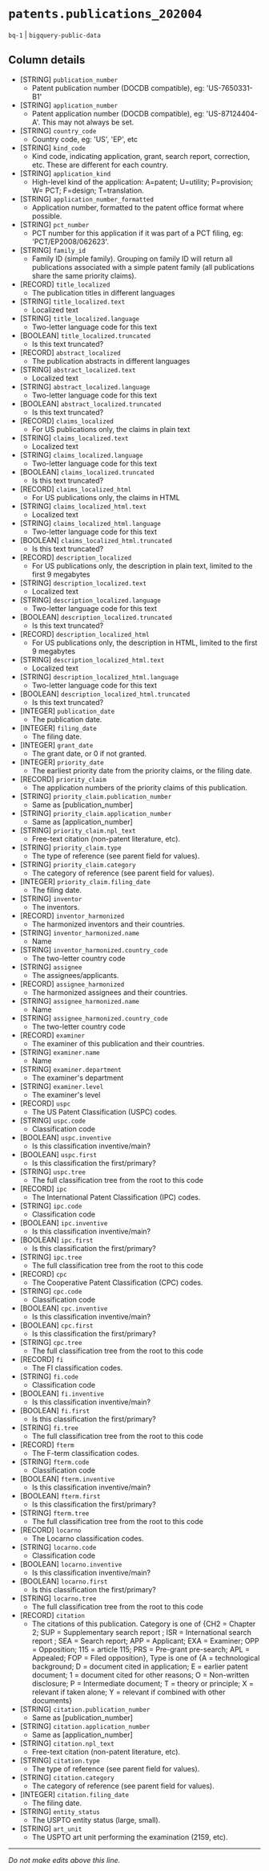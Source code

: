 # `patents.publications_202004`
`bq-1` | `bigquery-public-data`

## Column details
* [STRING]    `publication_number`
  - Patent publication number (DOCDB compatible), eg: 'US-7650331-B1'
* [STRING]    `application_number`
  - Patent application number (DOCDB compatible), eg: 'US-87124404-A'. This may not always be set.
* [STRING]    `country_code`
  - Country code, eg: 'US', 'EP', etc
* [STRING]    `kind_code`
  - Kind code, indicating application, grant, search report, correction, etc. These are different for each country.
* [STRING]    `application_kind`
  - High-level kind of the application: A=patent; U=utility; P=provision; W= PCT; F=design; T=translation.
* [STRING]    `application_number_formatted`
  - Application number, formatted to the patent office format where possible.
* [STRING]    `pct_number`
  - PCT number for this application if it was part of a PCT filing, eg: 'PCT/EP2008/062623'.
* [STRING]    `family_id`
  - Family ID (simple family). Grouping on family ID will return all publications associated with a simple patent family (all publications share the same priority claims).
* [RECORD]    `title_localized`
  - The publication titles in different languages
* [STRING]    `title_localized.text`
  - Localized text
* [STRING]    `title_localized.language`
  - Two-letter language code for this text
* [BOOLEAN]   `title_localized.truncated`
  - Is this text truncated?
* [RECORD]    `abstract_localized`
  - The publication abstracts in different languages
* [STRING]    `abstract_localized.text`
  - Localized text
* [STRING]    `abstract_localized.language`
  - Two-letter language code for this text
* [BOOLEAN]   `abstract_localized.truncated`
  - Is this text truncated?
* [RECORD]    `claims_localized`
  - For US publications only, the claims in plain text
* [STRING]    `claims_localized.text`
  - Localized text
* [STRING]    `claims_localized.language`
  - Two-letter language code for this text
* [BOOLEAN]   `claims_localized.truncated`
  - Is this text truncated?
* [RECORD]    `claims_localized_html`
  - For US publications only, the claims in HTML
* [STRING]    `claims_localized_html.text`
  - Localized text
* [STRING]    `claims_localized_html.language`
  - Two-letter language code for this text
* [BOOLEAN]   `claims_localized_html.truncated`
  - Is this text truncated?
* [RECORD]    `description_localized`
  - For US publications only, the description in plain text, limited to the first 9 megabytes
* [STRING]    `description_localized.text`
  - Localized text
* [STRING]    `description_localized.language`
  - Two-letter language code for this text
* [BOOLEAN]   `description_localized.truncated`
  - Is this text truncated?
* [RECORD]    `description_localized_html`
  - For US publications only, the description in HTML, limited to the first 9 megabytes
* [STRING]    `description_localized_html.text`
  - Localized text
* [STRING]    `description_localized_html.language`
  - Two-letter language code for this text
* [BOOLEAN]   `description_localized_html.truncated`
  - Is this text truncated?
* [INTEGER]   `publication_date`
  - The publication date.
* [INTEGER]   `filing_date`
  - The filing date.
* [INTEGER]   `grant_date`
  - The grant date, or 0 if not granted.
* [INTEGER]   `priority_date`
  - The earliest priority date from the priority claims, or the filing date.
* [RECORD]    `priority_claim`
  - The application numbers of the priority claims of this publication.
* [STRING]    `priority_claim.publication_number`
  - Same as [publication_number]
* [STRING]    `priority_claim.application_number`
  - Same as [application_number]
* [STRING]    `priority_claim.npl_text`
  - Free-text citation (non-patent literature, etc).
* [STRING]    `priority_claim.type`
  - The type of reference (see parent field for values).
* [STRING]    `priority_claim.category`
  - The category of reference (see parent field for values).
* [INTEGER]   `priority_claim.filing_date`
  - The filing date.
* [STRING]    `inventor`
  - The inventors.
* [RECORD]    `inventor_harmonized`
  - The harmonized inventors and their countries.
* [STRING]    `inventor_harmonized.name`
  - Name
* [STRING]    `inventor_harmonized.country_code`
  - The two-letter country code
* [STRING]    `assignee`
  - The assignees/applicants.
* [RECORD]    `assignee_harmonized`
  - The harmonized assignees and their countries.
* [STRING]    `assignee_harmonized.name`
  - Name
* [STRING]    `assignee_harmonized.country_code`
  - The two-letter country code
* [RECORD]    `examiner`
  - The examiner of this publication and their countries.
* [STRING]    `examiner.name`
  - Name
* [STRING]    `examiner.department`
  - The examiner's department
* [STRING]    `examiner.level`
  - The examiner's level
* [RECORD]    `uspc`
  - The US Patent Classification (USPC) codes.
* [STRING]    `uspc.code`
  - Classification code
* [BOOLEAN]   `uspc.inventive`
  - Is this classification inventive/main?
* [BOOLEAN]   `uspc.first`
  - Is this classification the first/primary?
* [STRING]    `uspc.tree`
  - The full classification tree from the root to this code
* [RECORD]    `ipc`
  - The International Patent Classification (IPC) codes.
* [STRING]    `ipc.code`
  - Classification code
* [BOOLEAN]   `ipc.inventive`
  - Is this classification inventive/main?
* [BOOLEAN]   `ipc.first`
  - Is this classification the first/primary?
* [STRING]    `ipc.tree`
  - The full classification tree from the root to this code
* [RECORD]    `cpc`
  - The Cooperative Patent Classification (CPC) codes.
* [STRING]    `cpc.code`
  - Classification code
* [BOOLEAN]   `cpc.inventive`
  - Is this classification inventive/main?
* [BOOLEAN]   `cpc.first`
  - Is this classification the first/primary?
* [STRING]    `cpc.tree`
  - The full classification tree from the root to this code
* [RECORD]    `fi`
  - The FI classification codes.
* [STRING]    `fi.code`
  - Classification code
* [BOOLEAN]   `fi.inventive`
  - Is this classification inventive/main?
* [BOOLEAN]   `fi.first`
  - Is this classification the first/primary?
* [STRING]    `fi.tree`
  - The full classification tree from the root to this code
* [RECORD]    `fterm`
  - The F-term classification codes.
* [STRING]    `fterm.code`
  - Classification code
* [BOOLEAN]   `fterm.inventive`
  - Is this classification inventive/main?
* [BOOLEAN]   `fterm.first`
  - Is this classification the first/primary?
* [STRING]    `fterm.tree`
  - The full classification tree from the root to this code
* [RECORD]    `locarno`
  - The Locarno classification codes.
* [STRING]    `locarno.code`
  - Classification code
* [BOOLEAN]   `locarno.inventive`
  - Is this classification inventive/main?
* [BOOLEAN]   `locarno.first`
  - Is this classification the first/primary?
* [STRING]    `locarno.tree`
  - The full classification tree from the root to this code
* [RECORD]    `citation`
  - The citations of this publication. Category is one of {CH2 = Chapter 2; SUP = Supplementary search report ; ISR = International search report ; SEA = Search report; APP = Applicant; EXA = Examiner; OPP = Opposition; 115 = article 115; PRS = Pre-grant pre-search; APL = Appealed; FOP = Filed opposition}, Type is one of {A = technological background; D = document cited in application; E = earlier patent document; 1 = document cited for other reasons; O = Non-written disclosure; P = Intermediate document; T = theory or principle; X = relevant if taken alone; Y = relevant if combined with other documents}
* [STRING]    `citation.publication_number`
  - Same as [publication_number]
* [STRING]    `citation.application_number`
  - Same as [application_number]
* [STRING]    `citation.npl_text`
  - Free-text citation (non-patent literature, etc).
* [STRING]    `citation.type`
  - The type of reference (see parent field for values).
* [STRING]    `citation.category`
  - The category of reference (see parent field for values).
* [INTEGER]   `citation.filing_date`
  - The filing date.
* [STRING]    `entity_status`
  - The USPTO entity status (large, small).
* [STRING]    `art_unit`
  - The USPTO art unit performing the examination (2159, etc).

-------------------------------------------------------------------------------
*Do not make edits above this line.*
